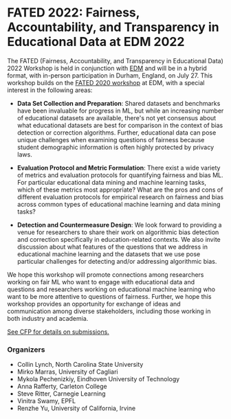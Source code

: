 # FATED 2022: Fairness, Accountability, and Transparency in Educational Data at EDM 2022

The FATED (Fairness, Accountability,  and Transparency in Educational Data) 2022 Workshop is held in conjunction with [EDM](https://educationaldatamining.org/edm2022/) and will be in a hybrid format, with in-person participation in Durham, England, on July 27. This workshop builds on the [FATED 2020 workshop](https://fatedm.inria.fr/) at EDM, with a special interest in the following areas:
 
- **Data Set Collection and Preparation**: Shared datasets and benchmarks have been invaluable for progress in ML, but while an increasing number of educational datasets are available, there's not yet consensus about what educational datasets are best for comparison in the context of bias detection or correction algorithms. Further, educational data can pose unique challenges when examining questions of fairness because student demographic information is often highly protected by privacy laws.

- **Evaluation Protocol and Metric Formulation**: There exist a wide variety of metrics and evaluation protocols for quantifying fairness and bias ML. For particular educational data mining and machine learning tasks, which of these metrics most appropriate? What are the pros and cons of different evaluation protocols for empirical research on fairness and bias across common types of educational machine learning and data mining tasks?
    
- **Detection and Countermeasure Design**: We look forward to providing a venue for researchers to share their work on algorithmic bias detection and correction specifically in education-related contexts. We also invite discussion about what features of the questions that we address in educational machine learning and the datasets that we use pose particular challenges for detecting and/or addressing algorithmic bias.

We hope this workshop will promote connections among researchers working on fair ML who want to engage with educational data and questions and researchers working on educational machine learning who want to be more attentive to questions of fairness. Further, we hope this workshop provides an opportunity for exchange of ideas and communication among diverse stakeholders, including those working in both industry and academia. 

[See CFP for details on submissions.](https://fated2022.github.io/cfp/)


### Organizers

* Collin Lynch, North Carolina State University
* Mirko Marras, University of Cagliari
* Mykola Pechenizkiy, Eindhoven University of Technology
* Anna Rafferty, Carleton College
* Steve Ritter, Carnegie Learning
* Vinitra Swamy, EPFL
* Renzhe Yu, University of California, Irvine
